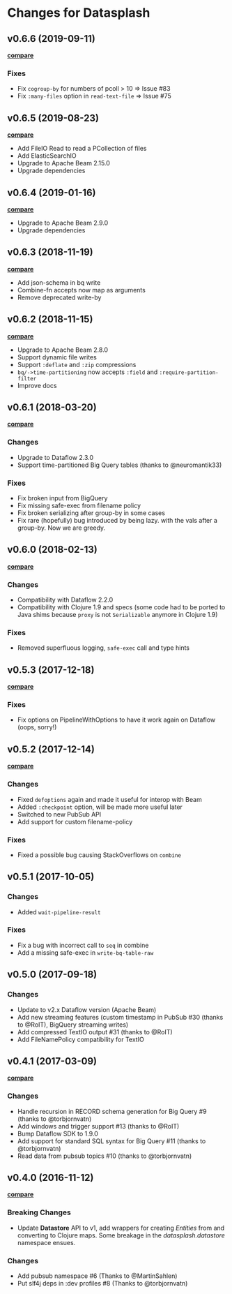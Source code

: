 # Changes for Datasplash

## v0.6.6 (2019-09-11)

**[compare](https://github.com/ngrunwald/datasplash/compare/v0.6.5...v0.6.6)**

### Fixes

- Fix `cogroup-by` for numbers of pcoll > 10 => Issue #83
- Fix `:many-files` option in `read-text-file` => Issue #75

## v0.6.5 (2019-08-23)

**[compare](https://github.com/ngrunwald/datasplash/compare/v0.6.4...v0.6.5)**

- Add FileIO Read to read a PCollection of files
- Add ElasticSearchIO
- Upgrade to Apache Beam 2.15.0
- Upgrade dependencies

## v0.6.4 (2019-01-16)

**[compare](https://github.com/ngrunwald/datasplash/compare/v0.6.3...v0.6.4)**

- Upgrade to Apache Beam 2.9.0
- Upgrade dependencies

## v0.6.3 (2018-11-19)

**[compare](https://github.com/ngrunwald/datasplash/compare/v0.6.2...v0.6.3)**

- Add json-schema in bq write
- Combine-fn accepts now map as arguments
- Remove deprecated write-by


## v0.6.2 (2018-11-15)

**[compare](https://github.com/ngrunwald/datasplash/compare/v0.6.1...v0.6.2)**

- Upgrade to Apache Beam 2.8.0
- Support dynamic file writes
- Support `:deflate` and `:zip` compressions
- `bq/->time-partitioning` now accepts `:field` and `:require-partition-filter`
- Improve docs

## v0.6.1 (2018-03-20)

**[compare](https://github.com/ngrunwald/datasplash/compare/v0.6.0...v0.6.1)**

### Changes

- Upgrade to Dataflow 2.3.0
- Support time-partitioned Big Query tables (thanks to @neuromantik33)

### Fixes

- Fix broken input from BigQuery
- Fix missing safe-exec from filename policy
- Fix broken serializing after group-by in some cases
- Fix rare (hopefully) bug introduced by being lazy. with the vals after a group-by. Now we are greedy.

## v0.6.0 (2018-02-13)

**[compare](https://github.com/ngrunwald/datasplash/compare/v0.5.3...v0.6.0)**

### Changes

- Compatibility with Dataflow 2.2.0
- Compatibility with Clojure 1.9 and specs (some code had to be ported to Java shims because `proxy` is not `Serializable` anymore in Clojure 1.9)

### Fixes

- Removed superfluous logging, `safe-exec` call and type hints

## v0.5.3 (2017-12-18)

**[compare](https://github.com/ngrunwald/datasplash/compare/v0.5.2...v0.5.3)**

### Fixes

- Fix options on PipelineWithOptions to have it work again on Dataflow (oops, sorry!)

## v0.5.2 (2017-12-14)

**[compare](https://github.com/ngrunwald/datasplash/compare/v0.5.1...v0.5.2)**

### Changes

- Fixed `defoptions` again and made it useful for interop with Beam
- Added `:checkpoint` option, will be made more useful later
- Switched to new PubSub API
- Add support for custom filename-policy

### Fixes

- Fixed a possible bug causing StackOverflows on `combine`

## v0.5.1 (2017-10-05)

### Changes

- Added `wait-pipeline-result`

### Fixes

- Fix a bug with incorrect call to `seq` in combine
- Add a missing safe-exec in `write-bq-table-raw`

## v0.5.0 (2017-09-18)

### Changes

- Update to v2.x Dataflow version (Apache Beam)
- Add new streaming features (custom timestamp in PubSub #30 (thanks to @RoIT), BigQuery streaming writes)
- Add compressed TextIO output #31 (thanks to @RoIT)
- Add FileNamePolicy compatibility for TextIO

## v0.4.1 (2017-03-09)

**[compare](https://github.com/ngrunwald/datasplash/compare/v0.4.0...v0.4.1)**

### Changes

- Handle recursion in RECORD schema generation for Big Query #9 (thanks to @torbjornvatn)
- Add windows and trigger support #13 (thanks to @RoIT)
- Bump Dataflow SDK to 1.9.0
- Add support for standard SQL syntax for Big Query #11 (thanks to @torbjornvatn)
- Read data from pubsub topics #10 (thanks to @torbjornvatn)

## v0.4.0 (2016-11-12)

**[compare](https://github.com/ngrunwald/datasplash/compare/v0.3.1...v0.4.0)**

### Breaking Changes

- Update **Datastore** API to v1, add wrappers for creating *Entities* from and converting to Clojure maps. Some breakage in the *datasplash.datastore* namespace ensues.

### Changes

- Add pubsub namespace #6 (Thanks to @MartinSahlen)
- Put slf4j deps in :dev profiles #8 (Thanks to @torbjornvatn)

